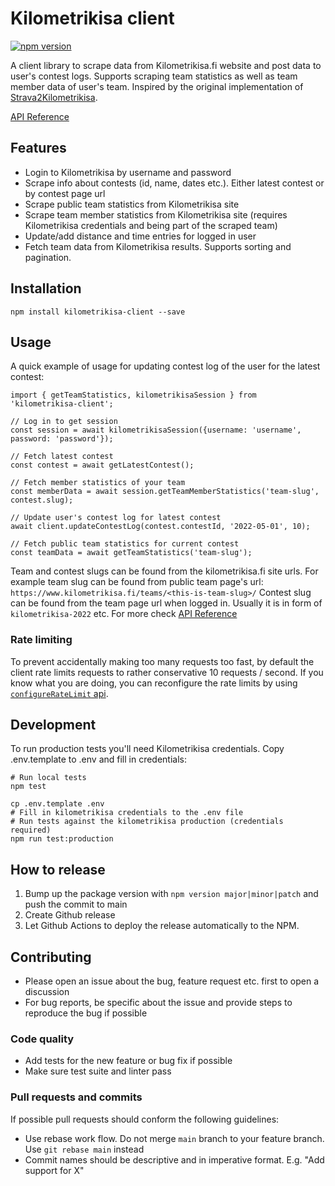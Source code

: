 # Kilometrikisa client

[![npm version](https://badge.fury.io/js/kilometrikisa-client.svg)](https://badge.fury.io/js/kilometrikisa-client)


A client library to scrape data from Kilometrikisa.fi website and post data to user's contest logs. Supports scraping team statistics as well
as team member data of user's team. Inspired by the original implementation of [Strava2Kilometrikisa](https://github.com/jaamo/strava2kilometrikisa).

[API Reference](https://github.com/Tumetsu/kilometrikisa-client/wiki/Exports)


## Features

- Login to Kilometrikisa by username and password
- Scrape info about contests (id, name, dates etc.). Either latest contest or by contest page url
- Scrape public team statistics from Kilometrikisa site
- Scrape team member statistics from Kilometrikisa site (requires Kilometrikisa credentials and being part of the scraped team)
- Update/add distance and time entries for logged in user
- Fetch team data from Kilometrikisa results. Supports sorting and pagination.

## Installation

```
npm install kilometrikisa-client --save
```

## Usage

A quick example of usage for updating contest log of the user for the latest contest:

```
import { getTeamStatistics, kilometrikisaSession } from 'kilometrikisa-client';

// Log in to get session
const session = await kilometrikisaSession({username: 'username', password: 'password'});

// Fetch latest contest
const contest = await getLatestContest();

// Fetch member statistics of your team
const memberData = await session.getTeamMemberStatistics('team-slug', contest.slug);

// Update user's contest log for latest contest
await client.updateContestLog(contest.contestId, '2022-05-01', 10);

// Fetch public team statistics for current contest
const teamData = await getTeamStatistics('team-slug');
```

Team and contest slugs can be found from the kilometrikisa.fi site urls. For example
team slug can be found from public team page's url: `https://www.kilometrikisa.fi/teams/<this-is-team-slug>/`
Contest slug can be found from the team page url when logged in. Usually it is in form of `kilometrikisa-2022` etc.
For more check [API Reference](https://github.com/Tumetsu/kilometrikisa-client/wiki/Exports)

### Rate limiting
To prevent accidentally making too many requests too fast, by default the client rate limits requests
to rather conservative 10 requests / second. If you know what you are doing, you can reconfigure the 
rate limits by using [`configureRateLimit` api](https://github.com/Tumetsu/kilometrikisa-client/wiki/Exports#configureratelimit).


## Development

To run production tests you'll need Kilometrikisa credentials. Copy
.env.template to .env and fill in credentials:

```
# Run local tests
npm test

cp .env.template .env
# Fill in kilometrikisa credentials to the .env file
# Run tests against the kilometrikisa production (credentials required)
npm run test:production
```

## How to release

1. Bump up the package version with `npm version major|minor|patch` and push the commit to main
2. Create Github release
3. Let Github Actions to deploy the release automatically to the NPM.

## Contributing

- Please open an issue about the bug, feature request etc. first to open a discussion
- For bug reports, be specific about the issue and provide steps to reproduce the bug if possible

### Code quality

- Add tests for the new feature or bug fix if possible
- Make sure test suite and linter pass

### Pull requests and commits

If possible pull requests should conform the following guidelines:

- Use rebase work flow. Do not merge `main` branch to your feature branch. Use `git rebase main` instead
- Commit names should be descriptive and in imperative format. E.g. "Add support for X"
